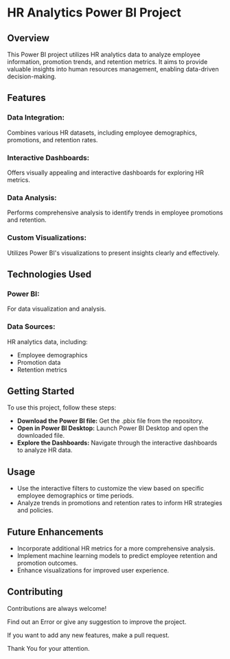 # HR Analytics Power BI Project

## Overview
This Power BI project utilizes HR analytics data to analyze employee information, promotion trends, and retention metrics. It aims to provide valuable insights into human resources management, enabling data-driven decision-making.

## Features
### Data Integration: 
Combines various HR datasets, including employee demographics, promotions, and retention rates.

### Interactive Dashboards: 
Offers visually appealing and interactive dashboards for exploring HR metrics.

### Data Analysis: 
Performs comprehensive analysis to identify trends in employee promotions and retention.

### Custom Visualizations: 
Utilizes Power BI's visualizations to present insights clearly and effectively.

## Technologies Used

### Power BI: 
For data visualization and analysis.
### Data Sources: 
HR analytics data, including:
- Employee demographics
- Promotion data
- Retention metrics

## Getting Started
To use this project, follow these steps:

- **Download the Power BI file:** Get the .pbix file from the repository.
- **Open in Power BI Desktop:** Launch Power BI Desktop and open the downloaded file.
- **Explore the Dashboards:** Navigate through the interactive dashboards to analyze HR data.

## Usage
- Use the interactive filters to customize the view based on specific employee demographics or time periods.
- Analyze trends in promotions and retention rates to inform HR strategies and policies.

## Future Enhancements
- Incorporate additional HR metrics for a more comprehensive analysis.
- Implement machine learning models to predict employee retention and promotion outcomes.
- Enhance visualizations for improved user experience.
## Contributing

Contributions are always welcome!

Find out an Error or give any suggestion to improve the project.

If you want to add any new features, make a pull request.

Thank You for your attention.

